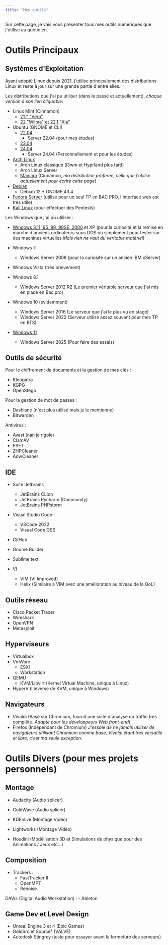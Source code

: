 ```yaml
---
title: "Mes outils"
---
```

Sur cette page, je vais vous présenter tous mes outils numériques que j'utilise au quotidien.

# Outils Principaux
## Systèmes d'Exploitation
Ayant adopté Linux depuis 2021, j'utilise principalement des distributions Linux et reste à jour sur une grande partie d'entre elles.

Les distributions que j'ai pu utiliser (dans le passé et actuellement), *chaque version à son lien cliquable*:
- Linux Mint (Cinnamon)
    - [21.* "Vera"](https://www.linuxmint.com/rel_vanessa_cinnamon_whatsnew.php)
    - [22 "Wilma" et 22.1 "Xia"](https://www.linuxmint.com/rel_wilma_whatsnew.php)
- Ubuntu (GNOME et CLI)
    - [22.04](https://releases.ubuntu.com/jammy/)
        - Server 22.04 (pour mes études)
    - [23.04](https://ubuntu.com/blog/ubuntu-desktop-23-04-release-roundup)
    - [24.04](https://releases.ubuntu.com/noble/)
        - Server 24.04 (Personnellement et pour les études)
- [Arch Linux](https://archlinux.fr)
    - Arch Linux classique (i3wm et Hyprland plus tard)
    - Arch Linux Server
    - [Manjaro](https://manjaro.org) (Cinnamon, *ma distribution préférée, celle que j'utilise actuellement pour écrire cette page*)
- [Debian](https://www.debian.org)
    - Debian 12 + GNOME 43.4
- [Fedora Server](https://fedoraproject.org/server/) (utilisé pour un seul TP en BAC PRO, l'interface web est très utile)
- [Kali Linux](https://www.kali.org) (pour effectuer des Pentests)

Les Windows que j'ai pu utiliser :
- [Windows 3.11, 95, 98, 98SE, 2000](https://winworldpc.com/library/operating-systems) et XP (pour la curiosité et la remise en marche d'anciens ordinateurs sous DOS ou simplement pour tester sur des machines virtuelles *Mais rien ne vaut du véritable matériel*)

- Windows 7
    - Windows Server 2008 (pour la curiosité sur un ancien IBM xServer)

- Windows Vista (très brievement)

- Windows 8.1

    - Windows Server 2012 R2 (Le premier véritable serveur que j'ai mis en place en Bac pro)

- Windows 10 (évidemment)
    - Windows Server 2016 (Le serveur que j'ai le plus vu en stage)
    - Windows Server 2022 (Serveur utilisé assez souvent pour mes TP en BTS)

- [Windows 11](https://www.microsoft.com/fr-fr/windows/windows-11?r=1)
    - Windows Server 2025 (Pour faire des essais)

## Outils de sécurité
Pour le chiffrement de documents et la gestion de mes clés :
- Kleopatra
- KGPG
- OpenStego

Pour la gestion de mot de passes :
- Dashlane (n'est plus utilisé mais je le mentionne)
- Bitwarden

Antivirus :
- Avast (nan je rigole)
- ClamAV
- ESET
- ZHPCleaner
- AdwCleaner

## IDE
- Suite Jetbrains
    - JetBrains CLion
    - JetBrains Pycharm (Community)
    - JetBrains PHPstorm

- Visual Studio Code
    - VSCode 2022
    - Visual Code OSS

- GitHub

- Gnome Builder

- Sublime text

- VI
    - VIM (VI Improved)
    - Helix (Similaire à VIM avec une amélioration au niveau de la QoL)

## Outils réseau
- Cisco Packet Tracer
- Wireshark
- OpenVPN
- Metasploit

## Hyperviseurs
- Virtualbox
- VmWare
    - ESXi
    - Workstation
- QEMU
    - KVM/Libvirt (Kernel Virtual Machine, unique à Linux)
- HyperV (l'inverse de KVM, unique à Windows)

## Navigateurs
- Vivaldi (Basé sur Chromium, fournit une suite d'analyse du traffic très complête. *Adapté pour les développeurs Web front-end*)
- Firefox (Indépendant de Chromium)
*J'essaie de ne jamais utiliser de navigateurs utilisant Chromium comme base, Vivaldi étant très versatile et libre, c'est ma seule exception*.

# Outils Divers (pour mes projets personnels)
## Montage
- Audacity (Audio splicer)
- GoldWave (Audio splicer)

- KDEnlive (Montage Video)
- Lightworks (Montage Vidéo)

- Houdini (Modélisation 3D et Simulations de physique pour des Animations / Jeux etc...)

## Composition
- Trackers :
    - FastTracker II
    - OpenMPT
    - Renoise

DAWs (Digital Audio Workstation) :
    - Ableton

## Game Dev et Level Design
- Unreal Engine 3 et 4 (Epic Games)
- GoldSrc et Source² (VALVE)
- Autodesk Stingrey (juste pour essayer avant la fermeture des serveurs)